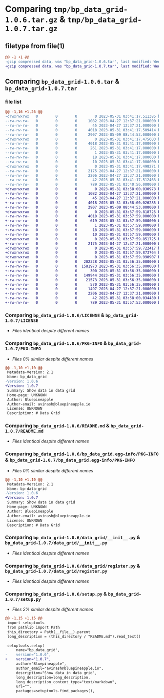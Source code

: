 # Comparing `tmp/bp_data_grid-1.0.6.tar.gz` & `tmp/bp_data_grid-1.0.7.tar.gz`

## filetype from file(1)

```diff
@@ -1 +1 @@
-gzip compressed data, was "bp_data_grid-1.0.6.tar", last modified: Wed May 31 03:41:17 2023, max compression
+gzip compressed data, was "bp_data_grid-1.0.7.tar", last modified: Wed May 31 03:58:00 2023, max compression
```

## Comparing `bp_data_grid-1.0.6.tar` & `bp_data_grid-1.0.7.tar`

### file list

```diff
@@ -1,16 +1,26 @@
-drwxrwxrwx   0        0        0        0 2023-05-31 03:41:17.511385 bp_data_grid-1.0.6/
--rw-rw-rw-   0        0        0     1082 2023-04-27 12:37:21.000000 bp_data_grid-1.0.6/LICENSE
--rw-rw-rw-   0        0        0       45 2023-04-27 12:37:21.000000 bp_data_grid-1.0.6/MANIFEST.in
--rw-rw-rw-   0        0        0     4018 2023-05-31 03:41:17.509414 bp_data_grid-1.0.6/PKG-INFO
--rw-rw-rw-   0        0        0     2907 2023-05-09 08:44:53.000000 bp_data_grid-1.0.6/README.md
-drwxrwxrwx   0        0        0        0 2023-05-31 03:41:17.475603 bp_data_grid-1.0.6/bp_data_grid.egg-info/
--rw-rw-rw-   0        0        0     4018 2023-05-31 03:41:17.000000 bp_data_grid-1.0.6/bp_data_grid.egg-info/PKG-INFO
--rw-rw-rw-   0        0        0      261 2023-05-31 03:41:17.000000 bp_data_grid-1.0.6/bp_data_grid.egg-info/SOURCES.txt
--rw-rw-rw-   0        0        0        1 2023-05-31 03:41:17.000000 bp_data_grid-1.0.6/bp_data_grid.egg-info/dependency_links.txt
--rw-rw-rw-   0        0        0       18 2023-05-31 03:41:17.000000 bp_data_grid-1.0.6/bp_data_grid.egg-info/requires.txt
--rw-rw-rw-   0        0        0       10 2023-05-31 03:41:17.000000 bp_data_grid-1.0.6/bp_data_grid.egg-info/top_level.txt
-drwxrwxrwx   0        0        0        0 2023-05-31 03:41:17.498271 bp_data_grid-1.0.6/data_grid/
--rw-rw-rw-   0        0        0     2175 2023-04-27 12:37:21.000000 bp_data_grid-1.0.6/data_grid/__init__.py
--rw-rw-rw-   0        0        0     2206 2023-04-27 12:37:21.000000 bp_data_grid-1.0.6/data_grid/register.py
--rw-rw-rw-   0        0        0       42 2023-05-31 03:41:17.512463 bp_data_grid-1.0.6/setup.cfg
--rw-rw-rw-   0        0        0      789 2023-05-31 03:40:56.000000 bp_data_grid-1.0.6/setup.py
+drwxrwxrwx   0        0        0        0 2023-05-31 03:58:00.030973 bp_data_grid-1.0.7/
+-rw-rw-rw-   0        0        0     1082 2023-04-27 12:37:21.000000 bp_data_grid-1.0.7/LICENSE
+-rw-rw-rw-   0        0        0       45 2023-04-27 12:37:21.000000 bp_data_grid-1.0.7/MANIFEST.in
+-rw-rw-rw-   0        0        0     4018 2023-05-31 03:58:00.026285 bp_data_grid-1.0.7/PKG-INFO
+-rw-rw-rw-   0        0        0     2907 2023-05-09 08:44:53.000000 bp_data_grid-1.0.7/README.md
+drwxrwxrwx   0        0        0        0 2023-05-31 03:57:59.818725 bp_data_grid-1.0.7/bp_data_grid.egg-info/
+-rw-rw-rw-   0        0        0     4018 2023-05-31 03:57:59.000000 bp_data_grid-1.0.7/bp_data_grid.egg-info/PKG-INFO
+-rw-rw-rw-   0        0        0      619 2023-05-31 03:57:59.000000 bp_data_grid-1.0.7/bp_data_grid.egg-info/SOURCES.txt
+-rw-rw-rw-   0        0        0        1 2023-05-31 03:57:59.000000 bp_data_grid-1.0.7/bp_data_grid.egg-info/dependency_links.txt
+-rw-rw-rw-   0        0        0       18 2023-05-31 03:57:59.000000 bp_data_grid-1.0.7/bp_data_grid.egg-info/requires.txt
+-rw-rw-rw-   0        0        0       10 2023-05-31 03:57:59.000000 bp_data_grid-1.0.7/bp_data_grid.egg-info/top_level.txt
+drwxrwxrwx   0        0        0        0 2023-05-31 03:57:59.851725 bp_data_grid-1.0.7/data_grid/
+-rw-rw-rw-   0        0        0     2175 2023-04-27 12:37:21.000000 bp_data_grid-1.0.7/data_grid/__init__.py
+drwxrwxrwx   0        0        0        0 2023-05-31 03:57:59.722417 bp_data_grid-1.0.7/data_grid/frontend/
+drwxrwxrwx   0        0        0        0 2023-05-31 03:57:59.873764 bp_data_grid-1.0.7/data_grid/frontend/dist/
+drwxrwxrwx   0        0        0        0 2023-05-31 03:57:59.990907 bp_data_grid-1.0.7/data_grid/frontend/dist/assets/
+-rw-rw-rw-   0        0        0   202328 2023-05-31 03:56:35.000000 bp_data_grid-1.0.7/data_grid/frontend/dist/assets/html2canvas.esm-7570f311-59a6f546.js
+-rw-rw-rw-   0        0        0  1581973 2023-05-31 03:56:35.000000 bp_data_grid-1.0.7/data_grid/frontend/dist/assets/index-015db93e.js
+-rw-rw-rw-   0        0        0      300 2023-05-31 03:56:35.000000 bp_data_grid-1.0.7/data_grid/frontend/dist/assets/index-d081bea5.css
+-rw-rw-rw-   0        0        0   149944 2023-05-31 03:56:35.000000 bp_data_grid-1.0.7/data_grid/frontend/dist/assets/index.es-f2cb0452-6fcc3449.js
+-rw-rw-rw-   0        0        0    21573 2023-05-31 03:56:35.000000 bp_data_grid-1.0.7/data_grid/frontend/dist/assets/purify.es-958e7803-b3d8833e.js
+-rw-rw-rw-   0        0        0      570 2023-05-31 03:56:35.000000 bp_data_grid-1.0.7/data_grid/frontend/dist/index.html
+-rw-rw-rw-   0        0        0     1497 2023-04-27 12:37:21.000000 bp_data_grid-1.0.7/data_grid/frontend/dist/vite.svg
+-rw-rw-rw-   0        0        0     2206 2023-04-27 12:37:21.000000 bp_data_grid-1.0.7/data_grid/register.py
+-rw-rw-rw-   0        0        0       42 2023-05-31 03:58:00.034480 bp_data_grid-1.0.7/setup.cfg
+-rw-rw-rw-   0        0        0      789 2023-05-31 03:57:53.000000 bp_data_grid-1.0.7/setup.py
```

### Comparing `bp_data_grid-1.0.6/LICENSE` & `bp_data_grid-1.0.7/LICENSE`

 * *Files identical despite different names*

### Comparing `bp_data_grid-1.0.6/PKG-INFO` & `bp_data_grid-1.0.7/PKG-INFO`

 * *Files 0% similar despite different names*

```diff
@@ -1,10 +1,10 @@
 Metadata-Version: 2.1
 Name: bp_data_grid
-Version: 1.0.6
+Version: 1.0.7
 Summary: Show data in data grid
 Home-page: UNKNOWN
 Author: Bluepineapple
 Author-email: avinash@bluepineapple.io
 License: UNKNOWN
 Description: # Data Grid
```

### Comparing `bp_data_grid-1.0.6/README.md` & `bp_data_grid-1.0.7/README.md`

 * *Files identical despite different names*

### Comparing `bp_data_grid-1.0.6/bp_data_grid.egg-info/PKG-INFO` & `bp_data_grid-1.0.7/bp_data_grid.egg-info/PKG-INFO`

 * *Files 0% similar despite different names*

```diff
@@ -1,10 +1,10 @@
 Metadata-Version: 2.1
 Name: bp-data-grid
-Version: 1.0.6
+Version: 1.0.7
 Summary: Show data in data grid
 Home-page: UNKNOWN
 Author: Bluepineapple
 Author-email: avinash@bluepineapple.io
 License: UNKNOWN
 Description: # Data Grid
```

### Comparing `bp_data_grid-1.0.6/data_grid/__init__.py` & `bp_data_grid-1.0.7/data_grid/__init__.py`

 * *Files identical despite different names*

### Comparing `bp_data_grid-1.0.6/data_grid/register.py` & `bp_data_grid-1.0.7/data_grid/register.py`

 * *Files identical despite different names*

### Comparing `bp_data_grid-1.0.6/setup.py` & `bp_data_grid-1.0.7/setup.py`

 * *Files 2% similar despite different names*

```diff
@@ -1,15 +1,15 @@
 import setuptools
 from pathlib import Path
 this_directory = Path(__file__).parent
 long_description = (this_directory / "README.md").read_text()
 
 setuptools.setup(
     name="bp_data_grid",
-    version="1.0.6",
+    version="1.0.7",
     author="Bluepineapple",
     author_email="avinash@bluepineapple.io",
     description="Show data in data grid",
     long_description=long_description,
     long_description_content_type="text/markdown",
     url="",
     packages=setuptools.find_packages(),
```

